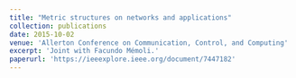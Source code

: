 ```yaml
---
title: "Metric structures on networks and applications"
collection: publications
date: 2015-10-02
venue: 'Allerton Conference on Communication, Control, and Computing'
excerpt: 'Joint with Facundo Mémoli.'
paperurl: 'https://ieeexplore.ieee.org/document/7447182'
---
```

<!-- This paper is about the number 1. The number 2 is left for future work. -->

<!-- [Download paper here](http://academicpages.github.io/files/paper1.pdf) -->

<!-- Recommended citation: Your Name, You. (2009). "Paper Title Number 1." <i>Journal 1</i>. 1(1). -->
